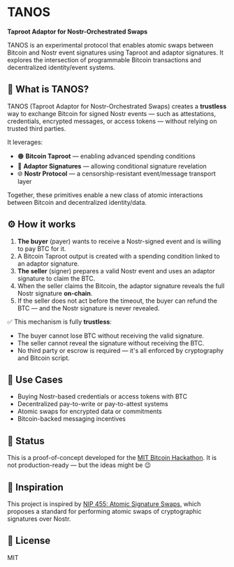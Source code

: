 # TANOS

**Taproot Adaptor for Nostr-Orchestrated Swaps**

TANOS is an experimental protocol that enables atomic swaps between Bitcoin and Nostr event signatures using Taproot and adaptor signatures. It explores the intersection of programmable Bitcoin transactions and decentralized identity/event systems.

## 🧠 What is TANOS?

TANOS (Taproot Adaptor for Nostr-Orchestrated Swaps) creates a **trustless** way to exchange Bitcoin for signed Nostr events — such as attestations, credentials, encrypted messages, or access tokens — without relying on trusted third parties.

It leverages:

- 🟠 **Bitcoin Taproot** — enabling advanced spending conditions
- 🔐 **Adaptor Signatures** — allowing conditional signature revelation
- 🌐 **Nostr Protocol** — a censorship-resistant event/message transport layer

Together, these primitives enable a new class of atomic interactions between Bitcoin and decentralized identity/data.

## ⚙️ How it works

1. **The buyer** (payer) wants to receive a Nostr-signed event and is willing to pay BTC for it.
2. A Bitcoin Taproot output is created with a spending condition linked to an adaptor signature.
3. **The seller** (signer) prepares a valid Nostr event and uses an adaptor signature to claim the BTC.
4. When the seller claims the Bitcoin, the adaptor signature reveals the full Nostr signature **on-chain**.
5. If the seller does not act before the timeout, the buyer can refund the BTC — and the Nostr signature is never revealed.

✅ This mechanism is fully **trustless**:
- The buyer cannot lose BTC without receiving the valid signature.
- The seller cannot reveal the signature without receiving the BTC.
- No third party or escrow is required — it's all enforced by cryptography and Bitcoin script.

## 🧪 Use Cases

- Buying Nostr-based credentials or access tokens with BTC
- Decentralized pay-to-write or pay-to-attest systems
- Atomic swaps for encrypted data or commitments
- Bitcoin-backed messaging incentives

## 🔬 Status

This is a proof-of-concept developed for the [MIT Bitcoin Hackathon](https://mitbitcoin.dev/). It is not production-ready — but the ideas might be 😉

## 🔗 Inspiration

This project is inspired by [NIP 455: Atomic Signature Swaps](https://github.com/vstabile/nips/blob/atomic-signature-swaps/XX.md), which proposes a standard for performing atomic swaps of cryptographic signatures over Nostr.

## 📜 License

MIT
